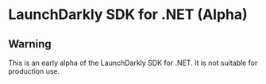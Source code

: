 LaunchDarkly SDK for .NET (Alpha)
===========================


Warning
-------

This is an early alpha of the LaunchDarkly SDK for .NET. It is not suitable for production use. 
